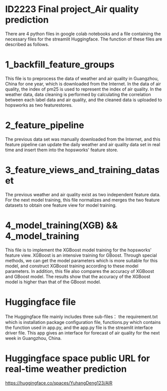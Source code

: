 # ID2223 Final project_Air quality prediction
There are 4 python files in google colab notebooks and a file containing the necessary files for the streamlit Huggingface. The function of these files are described as follows.
# 1_backfill_feature_groups
This file is to preprocess the data of weather and air quality in Guangzhou, China for one year, which is downloaded from the Internet. In the data of air quality, the index of pm25 is used to represent the index of air quality. In the weather data, data cleaning is performed by calculating the correlation between each label data and air quality, and the cleaned data is uploaded to hopsworks as two featurestores.

# 2_feature_pipeline
The previous data set was manually downloaded from the Internet, and this feature pipeline can update the daily weather and air quality data set in real time and insert them into the hopsworks' feature store.

# 3_feature_views_and_training_dataset
The previous weather and air quality exist as two independent feature data. For the next model training, this file normalizes and merges the two feature datasets to obtain one feature view for model training.

# 4_model_training(XGB) && 4_model_training
This file is to implement the XGBoost model training for the hopsworks' feature view. XGBoost is an intensive training for GBoost. Through special methods, we can get the model parameters which is more suitable for this model, and construct XGBoost training according to these model parameters. In addition, this file also compares the accuracy of XGBoost and GBoost model. The results show that the accuracy of the XGBoost model is higher than that of the GBoost model.


# Huggingface file
The Huggingface file mainly includes three sub-files： the requirement.txt which is installation package configuration file, functions.py which contains the function  used in app.py, and the app.py file is the streamlit interface driver file. This app gives an interface for forecast of air quality for the next week in Guangzhou, China.

# Huggingface space public URL for real-time weather prediction 
https://huggingface.co/spaces/YuhangDeng123/AIR
